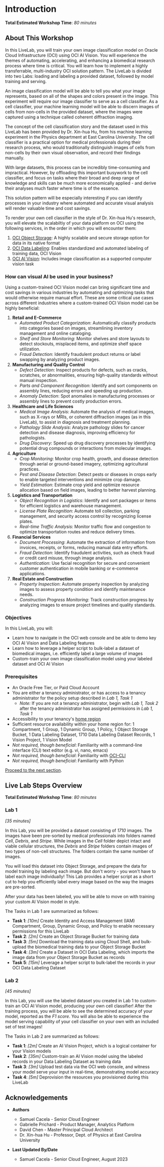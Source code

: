 # Introduction
**Total Estimated Workshop Time**: *80 minutes*

## About This Workshop

In this LiveLab, you will train your own image classification model on Oracle Cloud Infrastructure (OCI) using OCI AI Vision. You will experience the themes of automating, accelerating, and enhancing a biomedical research process where time is critical. You will learn how to implement a highly transferrable, multi-industry OCI solution pattern. The LiveLab is divided into two Labs: loading and labeling a provided dataset, followed by model training and serving.

An image classification model will be able to tell you what your image represents, based on all of the shapes and colors present in the image. This experiment will require our image classifier to serve as a cell classifier. As a cell classifier, your machine learning model will be able to discern images of cells from non-cells in the provided dataset, where the images were captured using a technique called coherent diffraction imaging.

The concept of the cell classification story and the dataset used in this LiveLab has been provided by Dr. Xin-hua Hu, from his machine learning experiment in the Physics department at East Carolina University. The cell classifier is a practical option for medical professionals during their research process, who would traditionally distinguish images of cells from non-cells by their own visual observation, and record their findings manually.

With large datasets, this process can be incredibly time-consuming and impractical. However, by offloading this important busywork to the cell classifier, and focus on tasks where their broad and deep range of knowledge and skills can be much more economically applied - and derive their analyses much faster where time is of the essence.

This solution pattern will be especially interesting if you can identify processes in your industry where automated and accurate visual analysis will render valuable time and cost savings.

To render your own cell classifier in the style of Dr. Xin-hua Hu's research, you will elevate the scalabiltiy of your data platform on OCI using the following services, in the order in which you will encounter them:

1. [OCI Object Storage](https://www.oracle.com/cloud/storage/object-storage/): A highly scalable and secure storage option for data in its native format
2. [OCI Data Labeling](https://www.oracle.com/artificial-intelligence/data-labeling/): Enables standardized and automated labeling of training data, OCI Vision
3. [OCI AI Vision](https://www.oracle.com/artificial-intelligence/vision/): Includes image classification as a supported computer vision task

### How can visual AI be used in your business?

Using a custom-trained OCI Vision model can bring significant time and cost savings in various industries by automating and optimizing tasks that would otherwise require manual effort. These are some critical use cases across different industries where a custom-trained OCI Vision model can be highly beneficial:

1. **Retail and E-Commerce**
    - *Automated Product Categorization*: Automatically classify products into categories based on images, streamlining inventory management and online cataloging.
    - *Shelf and Store Monitoring*: Monitor shelves and store layouts to detect stockouts, misplaced items, and optimize shelf space utilization.
    - *Fraud Detection*: Identify fraudulent product returns or label swapping by analyzing product images.
2. **Manufacturing and Quality Control**
    - *Defect Detection*: Inspect products for defects, such as cracks, scratches, or abnormalities, ensuring high-quality standards without manual inspection.
    - *Parts and Component Recognition*: Identify and sort components on assembly lines, reducing errors and speeding up production.
    - *Anomaly Detection*: Spot anomalies in manufacturing processes or assembly lines to prevent costly production errors.
3. **Healthcare and Life Sciences**
    - *Medical Image Analysis*: Automate the analysis of medical images, such as X-rays or MRIs, or coherent diffraction images (as in this LiveLab), to assist in diagnosis and treatment planning.
    - *Pathology Slide Analysis*: Analyze pathology slides for cancer detection and disease diagnosis, improving efficiency for pathologists.
    - *Drug Discovery*: Speed up drug discovery processes by identifying potential drug compounds or interactions from molecular images.
4. **Agriculture**
    - *Crop Monitoring*: Monitor crop health, growth, and disease detection through aerial or ground-based imagery, optimizing agricultural practices.
    - *Pest and Disease Detection*: Detect pests or diseases in crops early to enable targeted interventions and minimize crop damage.
    - *Yield Estimation*: Estimate crop yield and optimize resource allocation based on field images, leading to better harvest planning.
5. **Logistics and Transportation**
    - *Object Recognition in Logistics*: Identify and sort packages or items for efficient logistics and warehouse management.
    - *License Plate Recognition*: Automate toll collection, parking management, and security access control by recognizing license plates.
    - *Real-time Traffic Analysis*: Monitor traffic flow and congestion to optimize transportation routes and reduce delivery times.
6. **Financial Services**
    - *Document Processing*: Automate the extraction of information from invoices, receipts, or forms, reducing manual data entry efforts.
    - *Fraud Detection*: Identify fraudulent activities, such as check fraud or credit card misuse, through image analysis.
    - *Authentication*: Use facial recognition for secure and convenient customer authentication in mobile banking or e-commerce applications.
7. **Real Estate and Construction**
    - *Property Inspection*: Automate property inspection by analyzing images to assess property condition and identify maintenance needs.
    - *Construction Progress Monitoring*: Track construction progress by analyzing images to ensure project timelines and quality standards.

### Objectives

In this LiveLab, you will:

* Learn how to navigate in the OCI web console and be able to demo key OCI AI Vision and Data Labeling features
* Learn how to leverage a helper script to bulk-label a dataset of biomedical images, i.e. efficiently label a large volume of images
* Custom-train your own image classification model using your labeled dataset and OCI AI Vision

### Prerequisites

* An Oracle Free Tier, or Paid Cloud Account
* You are either a tenancy administrator, or has access to a tenancy administrator for the policy setup described in *Lab 1, Task 1*
    * *Note:* If you are not a tenancy administrator, begin with *Lab 1, Task 2* after the tenancy administrator has assigned permissions in *Lab 1, Task 1*
* Accessibility to your tenancy's [home region](https://docs.oracle.com/en-us/iaas/Content/Identity/Tasks/managingregions.htm)
* Sufficient resource availability within your home region for: 1 Compartment, 1 Group, 1 Dynamic Group, 1 Policy, 1 Object Storage Bucket, 1 Data Labeling Dataset, 1710 Data Labeling Dataset Records, 1 Vision Project, 1 Vision Model
* *Not required, though beneficial*: Familiarity with a command-line interface (CLI) text editor (e.g. vi, nano, emacs)
* *Not required, though beneficial*: Familiarity with [OCI-CLI](https://docs.oracle.com/en-us/iaas/Content/API/Concepts/cliconcepts.htm)
* *Not required, though beneficial*: Familiarity with Python

[Proceed to the next section](#next).

## Live Lab Steps Overview

**Total Estimated Workshop Time**: *80 minutes*

### **Lab 1**
*\[35 minutes\]*

In this Lab, you will be provided a dataset consisting of *1710* images. The images have been pre-sorted by medical professionals into folders named *Cell*, *Debris*, and *Stripe*. While images in the *Cell* folder depict intact and viable cellular structures, the *Debris* and *Stripe* folders contain images of two types of non-cell structures. The folders contain the same number of images.

You will load this dataset into Object Storage, and prepare the data for model training by labeling each image. But don't worry - you won't have to label each image individually! This Lab provides a helper script as a short cut to help you efficiently label every image based on the way the images are pre-sorted.

After your data has been labeled, you will be able to move on with training your custom AI Vision model in style.

The Tasks in Lab 1 are summarized as follows:

* **Task 1**: *\[10m\]* Create Identity and Access Management (IAM) Compartment, Group, Dynamic Group, and Policy to enable necessary permissions for this LiveLab
* **Task 2**: *\[2m\]* Create an Object Storage Bucket for training data
* **Task 3**: *\[5m\]* Download the training data using Cloud Shell, and bulk-upload the biomedical training data to your Object Storage Bucket
* **Task 4**: *\[3m\]* Create a Dataset in OCI Data Labeling, which imports the image data from your Object Storage Bucket as records
* **Task 5**: *\[15m\]* Leverage a helper script to bulk-label the records in your OCI Data Labeling Dataset

### **Lab 2**
*\[45 minutes\]*

In this Lab, you will use the labeled dataset you created in Lab 1 to custom-train an OCI AI Vision model, producing your own cell classifier! After the training process, you will be able to see the determined accuracy of your model, reported as the *F1 score*. You will also be able to experience the model serving capability of your cell classifier on your own with an included set of test images!

The Tasks in Lab 2 are summarized as follows:

* **Task 1**: *\[2m\]* Create an AI Vision Project, which is a logical container for your Vision models
* **Task 2**: *\[35m\]* Custom-train an AI Vision model using the labeled records in your Data Labeling Dataset as training data
* **Task 3**: *\[3m\]* Upload test data via the OCI web console, and witness your model serve your input in real-time, demonstrating model accuracy
* **Task 4**: *\[5m\]* Deprovision the resources you provisioned during this LiveLab

## Acknowledgements

* **Authors**
    * Samuel Cacela - Senior Cloud Engineer
    * Gabrielle Prichard - Product Manager, Analytics Platform
    * David Chen - Master Principal Cloud Architect
    * Dr. Xin-hua Hu - Professor, Dept. of Physics at East Carolina University

* **Last Updated By/Date**
    * Samuel Cacela - Senior Cloud Engineer, August 2023
